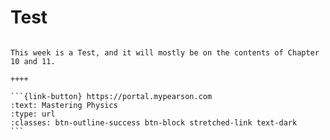 # Test

````{panels}

This week is a Test, and it will mostly be on the contents of Chapter 10 and 11.

++++ 

```{link-button} https://portal.mypearson.com
:text: Mastering Physics
:type: url
:classes: btn-outline-success btn-block stretched-link text-dark
```
````